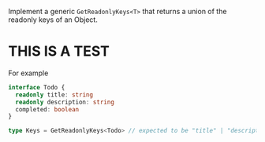 Implement a generic `GetReadonlyKeys<T>` that returns a union of the readonly keys of an Object.
# THIS IS A TEST
For example

```ts
interface Todo {
  readonly title: string
  readonly description: string
  completed: boolean
}

type Keys = GetReadonlyKeys<Todo> // expected to be "title" | "description"
```